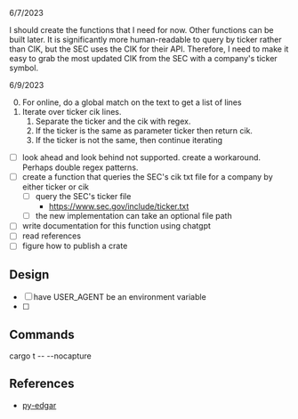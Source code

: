 6/7/2023

I should create the functions that I need for now.
Other functions can be built later.
It is significantly more human-readable to query by ticker rather than CIK, but the SEC uses the CIK for their API. Therefore, I need to make it easy to grab the most updated CIK from the SEC with a company's ticker symbol.

6/9/2023

0. For online, do a global match on the text to get a list of lines
1. Iterate over ticker cik lines.
   1. Separate the ticker and the cik with regex.
   2. If the ticker is the same as parameter ticker then return cik.
   3. If the ticker is not the same, then continue iterating

- [ ] look ahead and look behind not supported. create a workaround. Perhaps double regex patterns.
- [ ] create a function that queries the SEC's cik txt file for a company by either ticker or cik
  - [ ] query the SEC's ticker file
    - https://www.sec.gov/include/ticker.txt
  - [ ] the new implementation can take an optional file path
- [ ] write documentation for this function using chatgpt
- [ ] read references
- [ ] figure how to publish a crate

## Design

- [ ] have USER_AGENT be an environment variable
- [ ] 

## Commands

cargo t -- --nocapture

## References
- [py-edgar](https://github.com/joeyism/py-edgar/tree/master)
